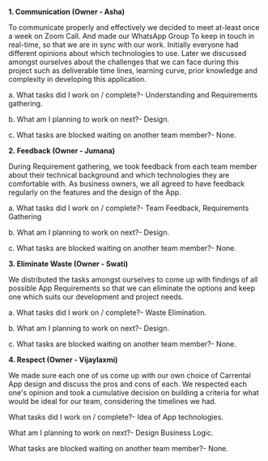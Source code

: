   **1. Communication (Owner - Asha)**

 To communicate properly and effectively we decided to meet at-least once a week on Zoom Call. And made our WhatsApp Group To keep in touch in real-time, so that we are in sync with our work. Initially everyone had different opinions about which technologies to use. Later we discussed amongst ourselves about the challenges that we can face during this project such as deliverable time lines, learning curve, prior knowledge and complexity in developing this application. 

a. What tasks did I work on / complete?- Understanding and Requirements gathering.

b. What am I planning to work on next?- Design.

c. What tasks are blocked waiting on another team member?- None.

  **2. Feedback (Owner - Jumana)**

During Requirement gathering, we took feedback from each team member about their technical background and which technologies they are comfortable with. As business owners, we all agreed to have feedback regularly on the features and the design of the App.

a. What tasks did I work on / complete?- Team Feedback, Requirements Gathering

b. What am I planning to work on next?- Design.

c. What tasks are blocked waiting on another team member?- None.

  **3. Eliminate Waste (Owner - Swati)**
  
We distributed the tasks amongst ourselves to come up with findings of all possible App Requirements so that we can eliminate the options and keep one which suits our development and project needs.

a. What tasks did I work on / complete?- Waste Elimination.

b. What am I planning to work on next?- Design.

c. What tasks are blocked waiting on another team member?- None.

  **4. Respect (Owner - Vijaylaxmi)**
  
We made sure each one of us come up with our own choice of Carrental App design and discuss the pros and cons of each. We respected each one's opinion and took a cumulative decision on building a criteria for what would be ideal for our team, considering the timelines we had.

What tasks did I work on / complete?- Idea of App technologies.

What am I planning to work on next?- Design Business Logic.

What tasks are blocked waiting on another team member?- None.
